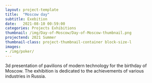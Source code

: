 ```yaml
---
layout: project-template
title:  "Moscow day"
subtitle: Exebition
date:   2021-08-10 00:59:00
categories: Projects Exhibitions
thumbnail: /img/Day-of-Moscow/Day-of-Moscow-thumbnail.png
projectend: 2021 Summer
thumbnail-class: project-thumbnail-container block-size-l
images:
- /img/poker/
---
```

3d presentation of pavilions of modern technology for the birthday of Moscow. The exhibition is dedicated to the achievements of various industries in Russia.